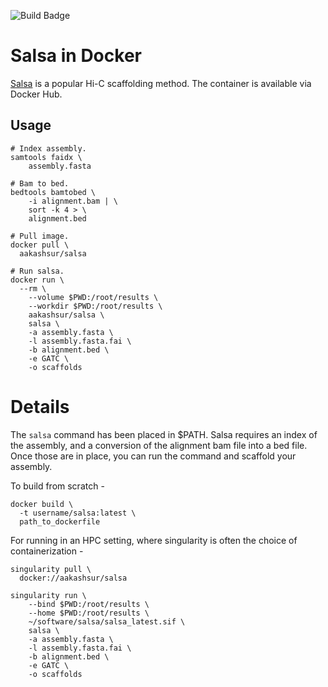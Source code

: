 ![Build Badge](https://github.com/aakashsur/docker-salsa/actions/workflows/continuous-integration.yml/badge.svg)

# Salsa in Docker

  [Salsa](https://github.com/marbl/SALSA) is a popular Hi-C scaffolding method. The container is available via Docker Hub.

## Usage

```
# Index assembly.
samtools faidx \
    assembly.fasta

# Bam to bed. 
bedtools bamtobed \
    -i alignment.bam | \
    sort -k 4 > \
    alignment.bed

# Pull image. 
docker pull \
  aakashsur/salsa

# Run salsa.
docker run \
  --rm \
	--volume $PWD:/root/results \
	--workdir $PWD:/root/results \
	aakashsur/salsa \
	salsa \
	-a assembly.fasta \
	-l assembly.fasta.fai \
	-b alignment.bed \
	-e GATC \
	-o scaffolds
```

# Details

  The `salsa` command has been placed in $PATH. Salsa requires an index of the assembly, and a conversion of the alignment bam file into a bed file. Once those are in place, you can run the command and scaffold your assembly.

  To build from scratch - 

```
docker build \
  -t username/salsa:latest \
  path_to_dockerfile
```

For running in an HPC setting, where singularity is often the choice of containerization - 

```
singularity pull \
  docker://aakashsur/salsa
  
singularity run \
	--bind $PWD:/root/results \
	--home $PWD:/root/results \
	~/software/salsa/salsa_latest.sif \
	salsa \
	-a assembly.fasta \
	-l assembly.fasta.fai \
	-b alignment.bed \
	-e GATC \
	-o scaffolds
```
